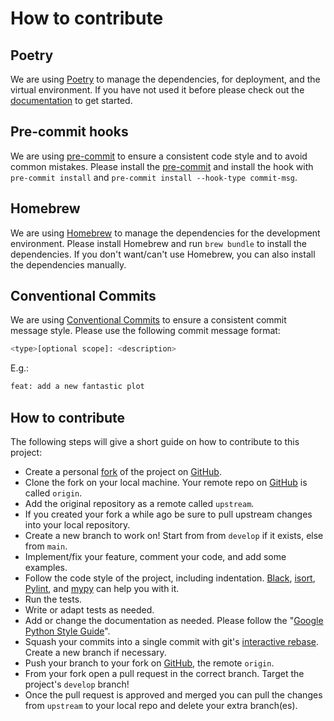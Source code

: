 # How to contribute

## Poetry
We are using [Poetry](https://python-poetry.org/) to manage the dependencies, for deployment, and the virtual environment. If you have not used it before please check out the [documentation](https://python-poetry.org/docs/) to get started.

## Pre-commit hooks
We are using [pre-commit](https://pre-commit.com/) to ensure a consistent code style and to avoid common mistakes. Please install the [pre-commit](https://pre-commit.com/#installation) and install the hook with `pre-commit install` and `pre-commit install --hook-type commit-msg`.

## Homebrew
We are using [Homebrew](https://brew.sh/) to manage the dependencies for the development environment. Please install Homebrew and run `brew bundle` to install the dependencies. If you don't want/can't use Homebrew, you can also install the dependencies manually.

## Conventional Commits
We are using [Conventional Commits](https://www.conventionalcommits.org/en/v1.0.0/) to ensure a consistent commit message style. Please use the following commit message format:
```bash
<type>[optional scope]: <description>
```

E.g.:
```bash
feat: add a new fantastic plot
```

## How to contribute
The following steps will give a short guide on how to contribute to this project:

- Create a personal [fork](https://github.com/invia-flights/blitzly/fork) of the project on [GitHub](https://github.com/).
- Clone the fork on your local machine. Your remote repo on [GitHub](https://github.com/) is called `origin`.
- Add the original repository as a remote called `upstream`.
- If you created your fork a while ago be sure to pull upstream changes into your local repository.
- Create a new branch to work on! Start from from `develop` if it exists, else from `main`.
- Implement/fix your feature, comment your code, and add some examples.
- Follow the code style of the project, including indentation. [Black](https://github.com/psf/black), [isort](https://github.com/PyCQA/isort), [Pylint](https://github.com/PyCQA/pylint), and [mypy](https://github.com/python/mypy) can help you with it.
- Run the tests.
- Write or adapt tests as needed.
- Add or change the documentation as needed. Please follow the "[Google Python Style Guide](https://google.github.io/styleguide/pyguide.html)".
- Squash your commits into a single commit with git's [interactive rebase](https://help.github.com/articles/interactive-rebase). Create a new branch if necessary.
- Push your branch to your fork on [GitHub](https://github.com/), the remote `origin`.
- From your fork open a pull request in the correct branch. Target the project's `develop` branch!
- Once the pull request is approved and merged you can pull the changes from `upstream` to your local repo and delete
your extra branch(es).
